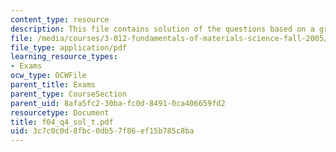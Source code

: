 ```yaml
---
content_type: resource
description: This file contains solution of the questions based on a graph.
file: /media/courses/3-012-fundamentals-of-materials-science-fall-2005/3c7c0c0d8fbc0db57f86ef15b785c8ba_f04_q4_sol_t.pdf
file_type: application/pdf
learning_resource_types:
- Exams
ocw_type: OCWFile
parent_title: Exams
parent_type: CourseSection
parent_uid: 8afa5fc2-30ba-fc0d-8491-0ca406659fd2
resourcetype: Document
title: f04_q4_sol_t.pdf
uid: 3c7c0c0d-8fbc-0db5-7f86-ef15b785c8ba
---
```

